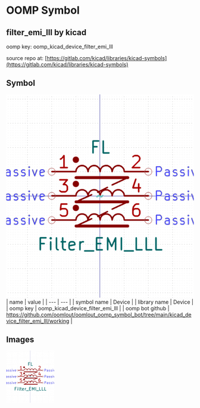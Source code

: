# OOMP Symbol  
## filter_emi_lll  by kicad  
  
oomp key: oomp_kicad_device_filter_emi_lll  
  
source repo at: [https://gitlab.com/kicad/libraries/kicad-symbols](https://gitlab.com/kicad/libraries/kicad-symbols)  
## Symbol  
  
[![working.png](working_600.png)](working.png)  
| name | value | 
| --- | --- | 
| symbol name | Device | 
| library name | Device | 
| oomp key | oomp_kicad_device_filter_emi_lll | 
| oomp bot github | https://github.com/oomlout/oomlout_oomp_symbol_bot/tree/main/kicad_device_filter_emi_lll/working | 
## Images  
  
[![working.png](working_140.png)](working.png)  
